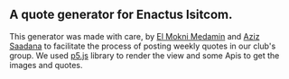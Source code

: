 ## A quote generator for Enactus Isitcom.
This generator was made with care, by [El Mokni Medamin](https://github.com/S0URON) and [Aziz Saadana](https://github.com/DAGGE3R) to facilitate the process of posting
weekly quotes in our club's group.
We used [p5.js](https://p5js.org/) library to render the view and some Apis to get the images and quotes.